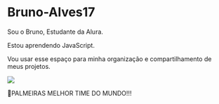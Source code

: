 # Bruno-Alves17

Sou o Bruno, Estudante da Alura.

Estou aprendendo JavaScript.

Vou usar esse espaço para minha organização e compartilhamento de meus projetos.

![](https://media1.tenor.com/m/XAr4hpMHqUUAAAAd/eddie-van-halen-guitarist.gif)

💚PALMEIRAS MELHOR TIME DO MUNDO!!!
